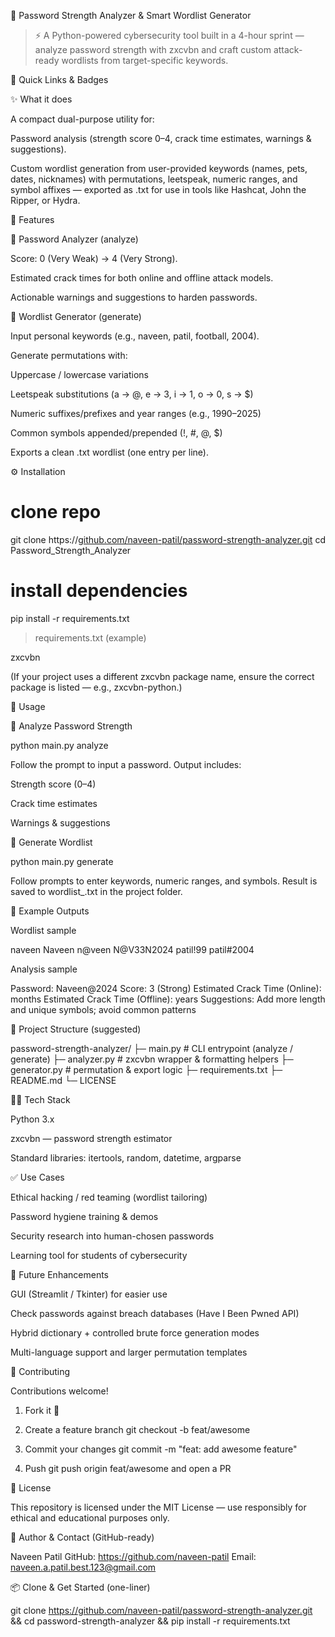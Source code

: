 🔐 Password Strength Analyzer & Smart Wordlist Generator

> ⚡ A Python-powered cybersecurity tool built in a 4-hour sprint — analyze password strength with zxcvbn and craft custom attack-ready wordlists from target-specific keywords.


🚀 Quick Links & Badges


✨ What it does

A compact dual-purpose utility for:

Password analysis (strength score 0–4, crack time estimates, warnings & suggestions).

Custom wordlist generation from user-provided keywords (names, pets, dates, nicknames) with permutations, leetspeak, numeric ranges, and symbol affixes — exported as .txt for use in tools like Hashcat, John the Ripper, or Hydra.





🧠 Features

🔎 Password Analyzer (analyze)

Score: 0 (Very Weak) → 4 (Very Strong).

Estimated crack times for both online and offline attack models.

Actionable warnings and suggestions to harden passwords.


🧰 Wordlist Generator (generate)

Input personal keywords (e.g., naveen, patil, football, 2004).

Generate permutations with:

Uppercase / lowercase variations

Leetspeak substitutions (a → @, e → 3, i → 1, o → 0, s → $)

Numeric suffixes/prefixes and year ranges (e.g., 1990–2025)

Common symbols appended/prepended (!, #, @, $)


Exports a clean .txt wordlist (one entry per line).





⚙ Installation

# clone repo
git clone https://[github.com/naveen-patil/password-strength-analyzer.git](https://github.com/InfoNaveen/Password_Strength_Analyzer.git)
cd Password_Strength_Analyzer

# install dependencies
pip install -r requirements.txt

> requirements.txt (example)



zxcvbn

(If your project uses a different zxcvbn package name, ensure the correct package is listed — e.g., zxcvbn-python.)




🚀 Usage

🧩 Analyze Password Strength

python main.py analyze

Follow the prompt to input a password. Output includes:

Strength score (0–4)

Crack time estimates

Warnings & suggestions


🧠 Generate Wordlist

python main.py generate

Follow prompts to enter keywords, numeric ranges, and symbols. Result is saved to wordlist_<timestamp>.txt in the project folder.




📂 Example Outputs

Wordlist sample

naveen
Naveen
n@veen
N@V33N2024
patil!99
patil#2004

Analysis sample

Password: Naveen@2024
Score: 3 (Strong)
Estimated Crack Time (Online): months
Estimated Crack Time (Offline): years
Suggestions: Add more length and unique symbols; avoid common patterns




🧾 Project Structure (suggested)

password-strength-analyzer/
├─ main.py              # CLI entrypoint (analyze / generate)
├─ analyzer.py          # zxcvbn wrapper & formatting helpers
├─ generator.py         # permutation & export logic
├─ requirements.txt
├─ README.md
└─ LICENSE




🧑‍💻 Tech Stack

Python 3.x

zxcvbn — password strength estimator

Standard libraries: itertools, random, datetime, argparse





✅ Use Cases

Ethical hacking / red teaming (wordlist tailoring)

Password hygiene training & demos

Security research into human-chosen passwords

Learning tool for students of cybersecurity





🌟 Future Enhancements

GUI (Streamlit / Tkinter) for easier use

Check passwords against breach databases (Have I Been Pwned API)

Hybrid dictionary + controlled brute force generation modes

Multi-language support and larger permutation templates





🤝 Contributing

Contributions welcome!

1. Fork it 🔱


2. Create a feature branch git checkout -b feat/awesome


3. Commit your changes git commit -m "feat: add awesome feature"


4. Push git push origin feat/awesome and open a PR






📝 License

This repository is licensed under the MIT License — use responsibly for ethical and educational purposes only.




🔗 Author & Contact (GitHub-ready)

Naveen Patil
GitHub: https://github.com/naveen-patil
Email: naveen.a.patil.best.123@gmail.com




📦 Clone & Get Started (one-liner)

git clone https://github.com/naveen-patil/password-strength-analyzer.git && cd password-strength-analyzer && pip install -r requirements.txt



